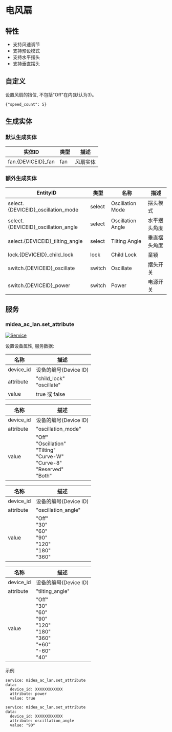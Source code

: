 # 电风扇
## 特性
- 支持风速调节
- 支持预设模式
- 支持水平摆头
- 支持垂直摆头

## 自定义

设置风扇的挡位, 不包括"Off"在内(默认为3)。

```
{"speed_count": 5}
```

## 生成实体
### 默认生成实体
| 实体ID               | 类型  | 描述   |
|--------------------|-----|------|
| fan.{DEVICEID}_fan | fan | 风扇实体 |

### 额外生成实体

| EntityID                            | 类型     | 名称                | 描述     |
|-------------------------------------|--------|-------------------|--------|
| select.{DEVICEID}_oscillation_mode  | select | Oscillation Mode  | 摆头模式   |
| select.{DEVICEID}_oscillation_angle | select | Oscillation Angle | 水平摆头角度 |
| select.{DEVICEID}_tilting_angle     | select | Tilting Angle     | 垂直摆头角度 |
| lock.{DEVICEID}_child_lock          | lock   | Child Lock        | 童锁     |
| switch.{DEVICEID}_oscillate         | switch | Oscillate         | 摆头开关   |
| switch.{DEVICEID}_power             | switch | Power             | 电源开关   |

## 服务

### midea_ac_lan.set_attribute

[![Service](https://my.home-assistant.io/badges/developer_call_service.svg)](https://my.home-assistant.io/redirect/developer_call_service/?service=midea_ac_lan.set_attribute)

设置设备属性, 服务数据:

| 名称        | 描述                           |
|-----------|------------------------------|
| device_id | 设备的编号(Device ID)             |
| attribute | "child_lock"<br/>"oscillate" |
| value     | true 或 false                 |

| 名称        | 描述                                                                                          |
|-----------|---------------------------------------------------------------------------------------------|
| device_id | 设备的编号(Device ID)                                                                            |
| attribute | "oscillation_mode"                                                                          |
| value     | "Off"<br/>"Oscillation"<br/>"Tilting"<br/>"Curve-W"<br/>"Curve-8"<br/>"Reserved"<br/>"Both" |

| 名称        | 描述                                                             |
|-----------|----------------------------------------------------------------|
| device_id | 设备的编号(Device ID)                                               |
| attribute | "oscillation_angle"                                            |
| value     | "Off"<br/>"30"<br/>"60"<br/>"90"<br/>"120"<br/>"180"<br/>"360" |

| 名称        | 描述                                                                                          |
|-----------|---------------------------------------------------------------------------------------------|
| device_id | 设备的编号(Device ID)                                                                            |
| attribute | "tilting_angle"                                                                             |
| value     | "Off"<br/>"30"<br/>"60"<br/>"90"<br/>"120"<br/>"180"<br/>"360"<br/>"+60"<br/>"-60"<br/>"40" |

示例
```
service: midea_ac_lan.set_attribute
data:
  device_id: XXXXXXXXXXXX
  attribute: power
  value: true
```

```
service: midea_ac_lan.set_attribute
data:
  device_id: XXXXXXXXXXXX
  attribute: oscillation_angle
  value: "90"
```